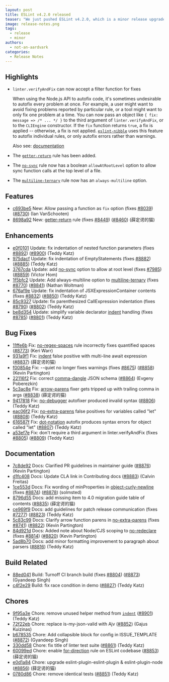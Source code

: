 ```yaml
---
layout: post
title: ESLint v4.2.0 released
teaser: "We just pushed ESLint v4.2.0, which is a minor release upgrade of ESLint. This release adds some new features and fixes several bugs found in the previous release."
image: release-notes.png
tags:
  - release
  - minor
authors:
  - not-an-aardvark
categories:
  - Release Notes
---
```


## Highlights

* `linter.verifyAndFix` can now accept a filter function for fixes

    When using the Node.js API to autofix code, it's sometimes undesirable to autofix every problem at once. For example, a user might want to avoid fixing problems reported by particular rule, or a tool might want to only fix one problem at a time. You can now pass an object like `{ fix: message => /* ... */ }` to the third argument of `linter.verifyAndFix`, or to the `CLIEngine` constructor. If the `fix` function returns `true`, a fix is applied -- otherwise, a fix is not applied. [`eslint-nibble`](https://github.com/IanVS/eslint-nibble) uses this feature to autofix individual rules, or only autofix errors rather than warnings.

    Also see: [documentation](/docs/developer-guide/nodejs-api#cliengine)

* The [`getter-return`](/docs/rules/getter-return) rule has been added.
* The [`no-sync`](/docs/rules/no-sync) rule now has a boolean `allowAtRootLevel` option to allow sync function calls at the top level of a file.
* The [`multiline-ternary`](/docs/rules/multiline-ternary) rule now has an `always-multiline` option.

## Features

* [c693be5](https://github.com/eslint/eslint/commit/c693be5) New: Allow passing a function as `fix` option (fixes [#8039](https://github.com/eslint/eslint/issues/8039)) ([#8730](https://github.com/eslint/eslint/issues/8730)) (Ian VanSchooten)
* [8698a92](https://github.com/eslint/eslint/commit/8698a92) New: [getter-return](/docs/rules/getter-return) rule (fixes [#8449](https://github.com/eslint/eslint/issues/8449)) ([#8460](https://github.com/eslint/eslint/issues/8460)) (薛定谔的猫)

## Enhancements

* [e0f0101](https://github.com/eslint/eslint/commit/e0f0101) Update: fix indentation of nested function parameters (fixes [#8892](https://github.com/eslint/eslint/issues/8892)) ([#8900](https://github.com/eslint/eslint/issues/8900)) (Teddy Katz)
* [975dacf](https://github.com/eslint/eslint/commit/975dacf) Update: fix indentation of EmptyStatements (fixes [#8882](https://github.com/eslint/eslint/issues/8882)) ([#8885](https://github.com/eslint/eslint/issues/8885)) (Teddy Katz)
* [3767cda](https://github.com/eslint/eslint/commit/3767cda) Update: add [no-sync](/docs/rules/no-sync) option to allow at root level (fixes [#7985](https://github.com/eslint/eslint/issues/7985)) ([#8859](https://github.com/eslint/eslint/issues/8859)) (Victor Hom)
* [1f5bfc2](https://github.com/eslint/eslint/commit/1f5bfc2) Update: Add always-multiline option to [multiline-ternary](/docs/rules/multiline-ternary) (fixes [#8770](https://github.com/eslint/eslint/issues/8770)) ([#8841](https://github.com/eslint/eslint/issues/8841)) (Nathan Woltman)
* [676af9e](https://github.com/eslint/eslint/commit/676af9e) Update: fix indentation of JSXExpressionContainer contents (fixes [#8832](https://github.com/eslint/eslint/issues/8832)) ([#8850](https://github.com/eslint/eslint/issues/8850)) (Teddy Katz)
* [85c9327](https://github.com/eslint/eslint/commit/85c9327) Update: fix parenthesized CallExpression indentation (fixes [#8790](https://github.com/eslint/eslint/issues/8790)) ([#8802](https://github.com/eslint/eslint/issues/8802)) (Teddy Katz)
* [be8d354](https://github.com/eslint/eslint/commit/be8d354) Update: simplify variable declarator [indent](/docs/rules/indent) handling (fixes [#8785](https://github.com/eslint/eslint/issues/8785)) ([#8801](https://github.com/eslint/eslint/issues/8801)) (Teddy Katz)

## Bug Fixes

* [11ffe6b](https://github.com/eslint/eslint/commit/11ffe6b) Fix: [no-regex-spaces](/docs/rules/no-regex-spaces) rule incorrectly fixes quantified spaces ([#8773](https://github.com/eslint/eslint/issues/8773)) (Keri Warr)
* [931a9f1](https://github.com/eslint/eslint/commit/931a9f1) Fix: [indent](/docs/rules/indent) false positive with multi-line await expression ([#8837](https://github.com/eslint/eslint/issues/8837)) (薛定谔的猫)
* [f00854e](https://github.com/eslint/eslint/commit/f00854e) Fix: --quiet no longer fixes warnings (fixes [#8675](https://github.com/eslint/eslint/issues/8675)) ([#8858](https://github.com/eslint/eslint/issues/8858)) (Kevin Partington)
* [22116f2](https://github.com/eslint/eslint/commit/22116f2) Fix: correct [comma-dangle](/docs/rules/comma-dangle) JSON schema ([#8864](https://github.com/eslint/eslint/issues/8864)) (Evgeny Poberezkin)
* [5c3ac8e](https://github.com/eslint/eslint/commit/5c3ac8e) Fix: [arrow-parens](/docs/rules/arrow-parens) fixer gets tripped up with trailing comma in args ([#8838](https://github.com/eslint/eslint/issues/8838)) (薛定谔的猫)
* [9417818](https://github.com/eslint/eslint/commit/9417818) Fix: [no-debugger](/docs/rules/no-debugger) autofixer produced invalid syntax ([#8806](https://github.com/eslint/eslint/issues/8806)) (Teddy Katz)
* [eac06f2](https://github.com/eslint/eslint/commit/eac06f2) Fix: [no-extra-parens](/docs/rules/no-extra-parens) false positives for variables called "let" ([#8808](https://github.com/eslint/eslint/issues/8808)) (Teddy Katz)
* [616587f](https://github.com/eslint/eslint/commit/616587f) Fix: [dot-notation](/docs/rules/dot-notation) autofix produces syntax errors for object called "let" ([#8807](https://github.com/eslint/eslint/issues/8807)) (Teddy Katz)
* [a53ef7e](https://github.com/eslint/eslint/commit/a53ef7e) Fix: don't require a third argument in linter.verifyAndFix (fixes [#8805](https://github.com/eslint/eslint/issues/8805)) ([#8809](https://github.com/eslint/eslint/issues/8809)) (Teddy Katz)

## Documentation

* [7c8de92](https://github.com/eslint/eslint/commit/7c8de92) Docs: Clarified PR guidelines in maintainer guide ([#8876](https://github.com/eslint/eslint/issues/8876)) (Kevin Partington)
* [d1fc408](https://github.com/eslint/eslint/commit/d1fc408) Docs: Update CLA link in Contributing docs ([#8883](https://github.com/eslint/eslint/issues/8883)) (Calvin Freitas)
* [1ce553d](https://github.com/eslint/eslint/commit/1ce553d) Docs: Fix wording of minProperties in [object-curly-newline](/docs/rules/object-curly-newline) (fixes [#8874](https://github.com/eslint/eslint/issues/8874)) ([#8878](https://github.com/eslint/eslint/issues/8878)) (solmsted)
* [8796d55](https://github.com/eslint/eslint/commit/8796d55) Docs: add missing item to 4.0 migration guide table of contents ([#8835](https://github.com/eslint/eslint/issues/8835)) (薛定谔的猫)
* [ce969f9](https://github.com/eslint/eslint/commit/ce969f9) Docs: add guidelines for patch release communication (fixes [#7277](https://github.com/eslint/eslint/issues/7277)) ([#8823](https://github.com/eslint/eslint/issues/8823)) (Teddy Katz)
* [5c83c99](https://github.com/eslint/eslint/commit/5c83c99) Docs: Clarify arrow function parens in [no-extra-parens](/docs/rules/no-extra-parens) (fixes [#8741](https://github.com/eslint/eslint/issues/8741)) ([#8822](https://github.com/eslint/eslint/issues/8822)) (Kevin Partington)
* [84d921d](https://github.com/eslint/eslint/commit/84d921d) Docs: Added note about Node/CJS scoping to [no-redeclare](/docs/rules/no-redeclare) (fixes [#8814](https://github.com/eslint/eslint/issues/8814)) ([#8820](https://github.com/eslint/eslint/issues/8820)) (Kevin Partington)
* [5ad8b70](https://github.com/eslint/eslint/commit/5ad8b70) Docs: add minor formatting improvement to paragraph about parsers ([#8816](https://github.com/eslint/eslint/issues/8816)) (Teddy Katz)

## Build Related

* [88ed041](https://github.com/eslint/eslint/commit/88ed041) Build: Turnoff CI branch build (fixes [#8804](https://github.com/eslint/eslint/issues/8804)) ([#8873](https://github.com/eslint/eslint/issues/8873)) (Gyandeep Singh)
* [c4f2e29](https://github.com/eslint/eslint/commit/c4f2e29) Build: fix race condition in demo ([#8827](https://github.com/eslint/eslint/issues/8827)) (Teddy Katz)

## Chores

* [9f95a3e](https://github.com/eslint/eslint/commit/9f95a3e) Chore: remove unused helper method from [`indent`](/docs/rules/indent) ([#8901](https://github.com/eslint/eslint/issues/8901)) (Teddy Katz)
* [72f22eb](https://github.com/eslint/eslint/commit/72f22eb) Chore: replace is-my-json-valid with Ajv ([#8852](https://github.com/eslint/eslint/issues/8852)) (Gajus Kuizinas)
* [b678535](https://github.com/eslint/eslint/commit/b678535) Chore: Add collapsible block for config in ISSUE_TEMPLATE ([#8872](https://github.com/eslint/eslint/issues/8872)) (Gyandeep Singh)
* [330dd58](https://github.com/eslint/eslint/commit/330dd58) Chore: fix title of linter test suite ([#8861](https://github.com/eslint/eslint/issues/8861)) (Teddy Katz)
* [60099ed](https://github.com/eslint/eslint/commit/60099ed) Chore: enable [for-direction](/docs/rules/for-direction) rule on ESLint codebase ([#8853](https://github.com/eslint/eslint/issues/8853)) (薛定谔的猫)
* [e0d1a84](https://github.com/eslint/eslint/commit/e0d1a84) Chore: upgrade eslint-plugin-eslint-plugin & eslint-plugin-node ([#8856](https://github.com/eslint/eslint/issues/8856)) (薛定谔的猫)
* [0780d86](https://github.com/eslint/eslint/commit/0780d86) Chore: remove identical tests ([#8851](https://github.com/eslint/eslint/issues/8851)) (Teddy Katz)
